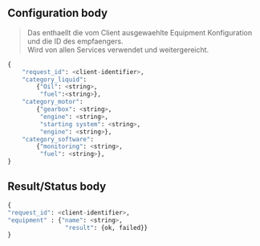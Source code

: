 ## Configuration body

> Das enthaellt die vom Client ausgewaehlte Equipment Konfiguration und die ID des empfaengers.\
> Wird von allen Services verwendet und weitergereicht.

```py
{
    "request_id": <client-identifier>,
    "category_liquid": 
        {"Oil": <string>,
         "fuel":<string>},
    "category_motor": 
        {"gearbox": <string>,
         "engine": <string>,
         "starting system": <string>,
         "engine": <string>},
    "category_software": 
        {"monitoring": <string>,
         "fuel": <string>},
}
```

## Result/Status body

```py
{
"request_id": <client-identifier>,
"equipment" : {"name": <string>,
                "result": {ok, failed}}
}

```